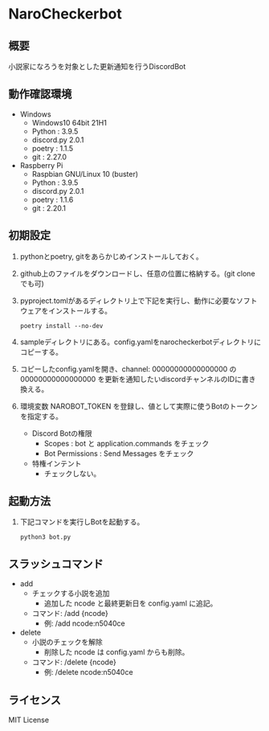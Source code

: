 # NaroCheckerbot

## 概要

小説家になろうを対象とした更新通知を行うDiscordBot

## 動作確認環境

* Windows
  * Windows10 64bit 21H1
  * Python : 3.9.5
  * discord.py 2.0.1
  * poetry : 1.1.5
  * git : 2.27.0
* Raspberry Pi
  * Raspbian GNU/Linux 10 (buster)
  * Python : 3.9.5
  * discord.py 2.0.1
  * poetry : 1.1.6
  * git : 2.20.1

## 初期設定

1. pythonとpoetry, gitをあらかじめインストールしておく。
2. github上のファイルをダウンロードし、任意の位置に格納する。(git cloneでも可)
3. pyproject.tomlがあるディレクトリ上で下記を実行し、動作に必要なソフトウェアをインストールする。

   ```
   poetry install --no-dev
   ```

4. sampleディレクトリにある。config.yamlをnarocheckerbotディレクトリにコピーする。
5. コピーしたconfig.yamlを開き、channel: 00000000000000000 の 00000000000000000 を更新を通知したいdiscordチャンネルのIDに書き換える。
6. 環境変数 NAROBOT_TOKEN を登録し、値として実際に使うBotのトークンを指定する。
   * Discord Botの権限
     * Scopes : bot と application.commands をチェック
     * Bot Permissions : Send Messages をチェック
   * 特権インテント
     * チェックしない。

## 起動方法

1. 下記コマンドを実行しBotを起動する。

   ```
   python3 bot.py
   ```

## スラッシュコマンド

* add
  * チェックする小説を追加
    * 追加した ncode と最終更新日を config.yaml に追記。
  * コマンド: /add {ncode}
    * 例: /add ncode:n5040ce
* delete
  * 小説のチェックを解除
    * 削除した ncode は config.yaml からも削除。
  * コマンド: /delete {ncode}
    * 例: /delete ncode:n5040ce

## ライセンス

MIT License
